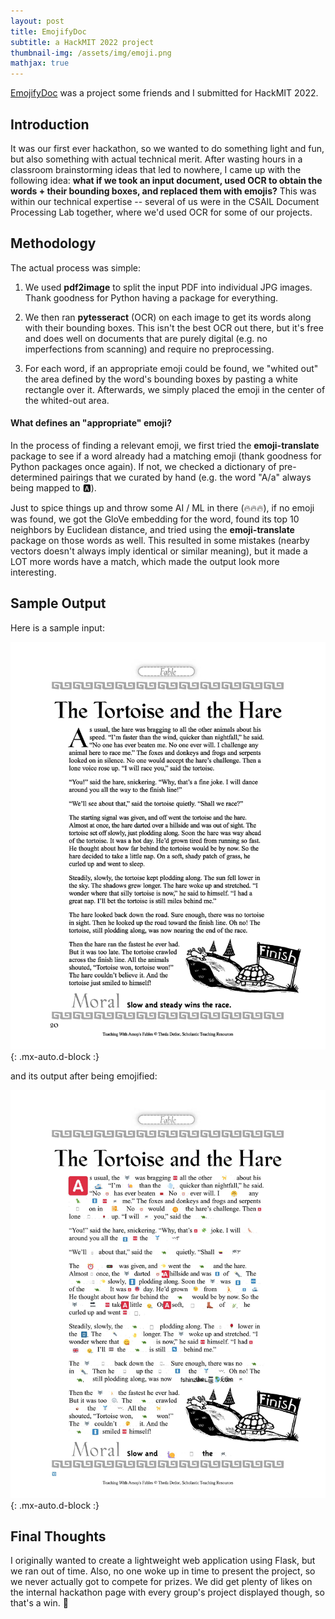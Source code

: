 ```yaml
---
layout: post
title: EmojifyDoc
subtitle: a HackMIT 2022 project
thumbnail-img: /assets/img/emoji.png
mathjax: true
---
```


[EmojifyDoc](https://github.com/stebvkim/EmojifyDoc) was a project some friends and I submitted for HackMIT 2022.

## Introduction

It was our first ever hackathon, so we wanted to do something light and fun, but also something with actual technical merit. After wasting hours in a classroom brainstorming ideas that led to nowhere, I came up with the following idea: **what if we took an input document, used OCR to obtain the words + their bounding boxes, and replaced them with emojis?** This was within our technical expertise -- several of us were in the CSAIL Document Processing Lab together, where we'd used OCR for some of our projects.

## Methodology

The actual process was simple:

1. We used **pdf2image** to split the input PDF into individual JPG images. Thank goodness for Python having a package for everything.

2. We then ran **pytesseract** (OCR) on each image to get its words along with their bounding boxes. This isn't the best OCR out there, but it's free and does well on documents that are purely digital (e.g. no imperfections from scanning) and require no preprocessing.

3. For each word, if an appropriate emoji could be found, we "whited out" the area defined by the word's bounding boxes by pasting a white rectangle over it. Afterwards, we simply placed the emoji in the center of the whited-out area.

#### What defines an "appropriate" emoji?

In the process of finding a relevant emoji, we first tried the **emoji-translate** package to see if a word already had a matching emoji (thank goodness for Python packages once again). If not, we checked a dictionary of pre-determined pairings that we curated by hand (e.g. the word "A/a" always being mapped to 🅰️).

Just to spice things up and throw some AI / ML in there (️‍🔥️‍🔥️‍🔥), if no emoji was found, we got the GloVe embedding for the word, found its top 10 neighbors by Euclidean distance, and tried using the **emoji-translate** package on those words as well. This resulted in some mistakes (nearby vectors doesn't always imply identical or similar meaning), but it made a LOT more words have a match, which made the output look more interesting.

## Sample Output

Here is a sample input:

![input](/assets/img/emojify_input.jpg){: .mx-auto.d-block :}

and its output after being emojified:

![output](/assets/img/emojify_output.jpg){: .mx-auto.d-block :}

## Final Thoughts

I originally wanted to create a lightweight web application using Flask, but we ran out of time. Also, no one woke up in time to present the project, so we never actually got to compete for prizes. We did get plenty of likes on the internal hackathon page with every group's project displayed though, so that's a win. 🤷
